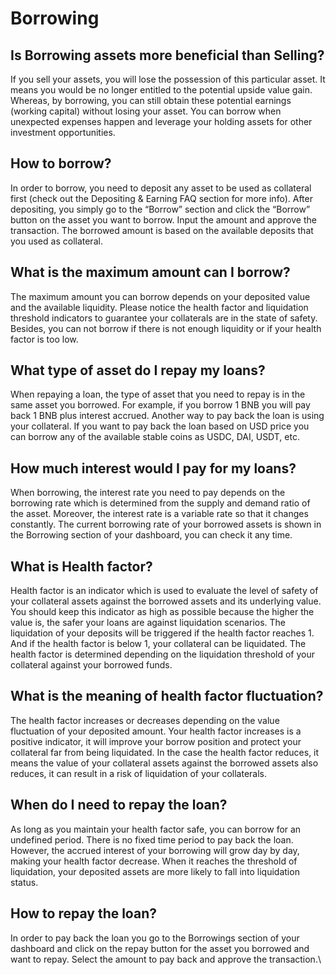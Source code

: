 # Borrowing

## **Is Borrowing assets more beneficial than Selling?**

If you sell your assets, you will lose the possession of this particular asset. It means you would be no longer entitled to the potential upside value gain. Whereas, by borrowing, you can still obtain these potential earnings (working capital) without losing your asset. You can borrow when unexpected expenses happen and leverage your holding assets for other investment opportunities.

## **How to borrow?**

In order to borrow, you need to deposit any asset to be used as collateral first (check out the Depositing & Earning FAQ section for more info). After depositing, you simply go to the “Borrow” section and click the “Borrow” button on the asset you want to borrow. Input the amount and approve the transaction. The borrowed amount is based on the available deposits that you used as collateral.

## **What is the maximum amount can I borrow?**

The maximum amount you can borrow depends on your deposited value and the available liquidity. Please notice the health factor and liquidation threshold indicators to guarantee your collaterals are in the state of safety. Besides, you can not borrow if there is not enough liquidity or if your health factor is too low.

## **What type of asset do I repay my loans?**

When repaying a loan, the type of asset that you need to repay is in the same asset you borrowed. For example, if you borrow 1 BNB you will pay back 1 BNB plus interest accrued. Another way to pay back the loan is using your collateral. If you want to pay back the loan based on USD price you can borrow any of the available stable coins as USDC, DAI, USDT, etc.

## **How much interest would I pay for my loans?**

When borrowing, the interest rate you need to pay depends on the borrowing rate which is determined from the supply and demand ratio of the asset. Moreover, the interest rate is a variable rate so that it changes constantly. The current borrowing rate of your borrowed assets is shown in the Borrowing section of your dashboard, you can check it any time.

## **What is Health factor?**

Health factor is an indicator which is used to evaluate the level of safety of your collateral assets against the borrowed assets and its underlying value. You should keep this indicator as high as possible because the higher the value is, the safer your loans are against liquidation scenarios. The liquidation of your deposits will be triggered if the health factor reaches 1. And if the health factor is below 1, your collateral can be liquidated. The health factor is determined depending on the liquidation threshold of your collateral against your borrowed funds.

## **What is the meaning of health factor fluctuation?**

The health factor increases or decreases depending on the value fluctuation of your deposited amount. Your health factor increases is a positive indicator, it will improve your borrow position and protect your collateral far from being liquidated. In the case the health factor reduces, it means the value of your collateral assets against the borrowed assets also reduces, it can result in a risk of liquidation of your collaterals.

## **When do I need to repay the loan?**

As long as you maintain your health factor safe, you can borrow for an undefined period. There is no fixed time period to pay back the loan. However, the accrued interest of your borrowing will grow day by day, making your health factor decrease. When it reaches the threshold of liquidation, your deposited assets are more likely to fall into liquidation status.

## **How to repay the loan?**

In order to pay back the loan you go to the Borrowings section of your dashboard and click on the repay button for the asset you borrowed and want to repay. Select the amount to pay back and approve the transaction.\\
